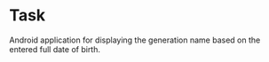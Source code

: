 # Task
Android application for displaying the generation name based on the entered full date of birth.
